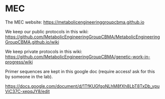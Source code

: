 ﻿# MEC

The MEC website: https://metabolicengineeringgroupcbma.github.io

We keep our public protocols in this wiki: https://github.com/MetabolicEngineeringGroupCBMA/MetabolicEngineeringGroupCBMA.github.io/wiki

We keep private protocols in this wiki: https://github.com/MetabolicEngineeringGroupCBMA/genetic-work-in-progress/wiki

Primer sequences are kept in this google doc (require access! ask for this by someone in the lab).

https://docs.google.com/document/d/1TfKUGfgoNLhM8fXh8LbT8TxDb_vpuViC37C-xepqJY8/edit